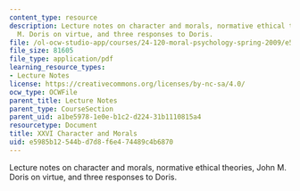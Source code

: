 ```yaml
---
content_type: resource
description: Lecture notes on character and morals, normative ethical theories, John
  M. Doris on virtue, and three responses to Doris.
file: /ol-ocw-studio-app/courses/24-120-moral-psychology-spring-2009/e5985b12544bd7d8f6e474489c4b6870_MIT24_120s09_lec26.pdf
file_size: 81605
file_type: application/pdf
learning_resource_types:
- Lecture Notes
license: https://creativecommons.org/licenses/by-nc-sa/4.0/
ocw_type: OCWFile
parent_title: Lecture Notes
parent_type: CourseSection
parent_uid: a1be5978-1e0e-b1c2-d224-31b1110815a4
resourcetype: Document
title: XXVI Character and Morals
uid: e5985b12-544b-d7d8-f6e4-74489c4b6870
---
```

Lecture notes on character and morals, normative ethical theories, John M. Doris on virtue, and three responses to Doris.